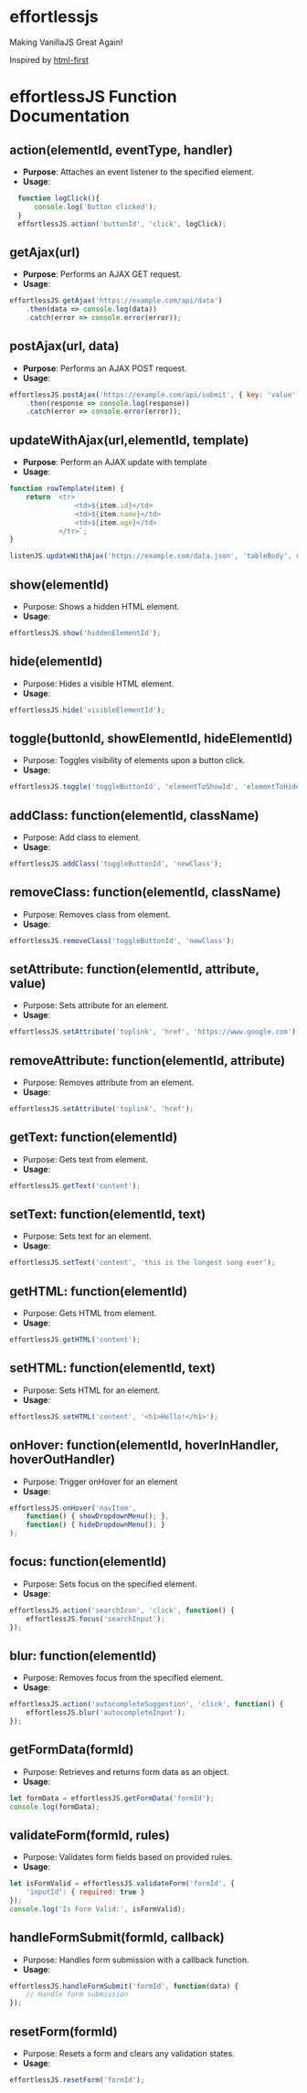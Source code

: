 # effortlessjs
Making VanillaJS Great Again!


Inspired by [html-first](https://html-first.com/)

# effortlessJS Function Documentation

## action(elementId, eventType, handler)
- **Purpose**: Attaches an event listener to the specified element.
- **Usage**:
```javascript
  function logClick(){
      console.log('Button clicked'); 
  }
  effortlessJS.action('buttonId', 'click', logClick);
```

## getAjax(url)
- **Purpose**: Performs an AJAX GET request.
- **Usage**:
```javascript
effortlessJS.getAjax('https://example.com/api/data')
    .then(data => console.log(data))
    .catch(error => console.error(error));
```

## postAjax(url, data)
- **Purpose**: Performs an AJAX POST request.
- **Usage**:
```javascript
effortlessJS.postAjax('https://example.com/api/submit', { key: 'value' })
    .then(response => console.log(response))
    .catch(error => console.error(error));
```

## updateWithAjax(url,elementId, template)
- **Purpose**: Perform an AJAX update with template
- **Usage**:
```javascript
function rowTemplate(item) {
    return `<tr>
                <td>${item.id}</td>
                <td>${item.name}</td>
                <td>${item.age}</td>
            </tr>`;
}

listenJS.updateWithAjax('https://example.com/data.json', 'tableBody', rowTemplate);
````

## show(elementId)
- Purpose: Shows a hidden HTML element.
- **Usage**:
```javascript
effortlessJS.show('hiddenElementId');
```

## hide(elementId)
- Purpose: Hides a visible HTML element.
- **Usage**:
```javascript
effortlessJS.hide('visibleElementId');
```

## toggle(buttonId, showElementId, hideElementId)
- Purpose: Toggles visibility of elements upon a button click.
- **Usage**:
```javascript
effortlessJS.toggle('toggleButtonId', 'elementToShowId', 'elementToHideId');
````
## addClass: function(elementId, className)
- Purpose: Add class to element.
- **Usage**:
```javascript
effortlessJS.addClass('toggleButtonId', 'newClass');
````

## removeClass: function(elementId, className)
- Purpose: Removes class from element.
- **Usage**:
```javascript
effortlessJS.removeClass('toggleButtonId', 'newClass');
````

## setAttribute: function(elementId, attribute, value)
- Purpose: Sets attribute for an element.
- **Usage**:
```javascript
effortlessJS.setAttribute('toplink', 'href', 'https://www.google.com');
````

## removeAttribute: function(elementId, attribute)
- Purpose: Removes attribute from an element.
- **Usage**:
```javascript
effortlessJS.setAttribute('toplink', 'href');
````

## getText: function(elementId)
- Purpose: Gets text from element.
- **Usage**:
```javascript
effortlessJS.getText('content');
````

## setText: function(elementId, text)
- Purpose: Sets text for an element.
- **Usage**:
```javascript
effortlessJS.setText('content', 'this is the longest song ever');
````

## getHTML: function(elementId)
- Purpose: Gets HTML from element.
- **Usage**:
```javascript
effortlessJS.getHTML('content');
````

## setHTML: function(elementId, text)
- Purpose: Sets HTML for an element.
- **Usage**:
```javascript
effortlessJS.setHTML('content', '<h1>Hello!</h1>');
````

## onHover: function(elementId, hoverInHandler, hoverOutHandler)
- Purpose: Trigger onHover for an element
- **Usage**:
```javascript
effortlessJS.onHover('navItem', 
    function() { showDropdownMenu(); }, 
    function() { hideDropdownMenu(); }
);
````

## focus: function(elementId)
- Purpose: Sets focus on the specified element.
- **Usage**:
```javascript
effortlessJS.action('searchIcon', 'click', function() {
    effortlessJS.focus('searchInput');
});
````

## blur: function(elementId)
- Purpose: Removes focus from the specified element.
- **Usage**:
```javascript
effortlessJS.action('autocompleteSuggestion', 'click', function() {
    effortlessJS.blur('autocompleteInput');
});
````

## getFormData(formId)
- Purpose: Retrieves and returns form data as an object.
- **Usage**:
```javascript
let formData = effortlessJS.getFormData('formId');
console.log(formData);
```

## validateForm(formId, rules)
- Purpose: Validates form fields based on provided rules.
- **Usage**:
```javascript
let isFormValid = effortlessJS.validateForm('formId', {
    'inputId': { required: true }
});
console.log('Is Form Valid:', isFormValid);
```

## handleFormSubmit(formId, callback)
- Purpose: Handles form submission with a callback function.
- **Usage**:
```javascript
effortlessJS.handleFormSubmit('formId', function(data) {
    // Handle form submission
});
```

## resetForm(formId)
- Purpose: Resets a form and clears any validation states.
- **Usage**:
```javascript
effortlessJS.resetForm('formId');
```


